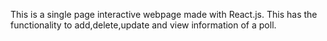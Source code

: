 This is a single page interactive webpage made with React.js. This has the functionality to add,delete,update and view information of a poll. 
